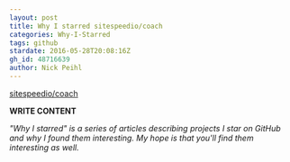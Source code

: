 ```yaml
---
layout: post
title: Why I starred sitespeedio/coach
categories: Why-I-Starred
tags: github
stardate: 2016-05-28T20:08:16Z
gh_id: 48716639
author: Nick Peihl
---
```


[sitespeedio/coach](https://github.com/sitespeedio/coach)

**WRITE CONTENT**

*"Why I starred" is a series of articles describing projects I star on GitHub and why I found them interesting. My hope is that you'll find them interesting as well.*


